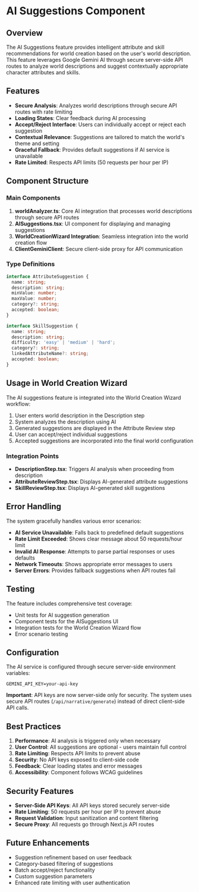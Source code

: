 # AI Suggestions Component

## Overview

The AI Suggestions feature provides intelligent attribute and skill recommendations for world creation based on the user's world description. This feature leverages Google Gemini AI through secure server-side API routes to analyze world descriptions and suggest contextually appropriate character attributes and skills.

## Features

- **Secure Analysis**: Analyzes world descriptions through secure API routes with rate limiting
- **Loading States**: Clear feedback during AI processing
- **Accept/Reject Interface**: Users can individually accept or reject each suggestion
- **Contextual Relevance**: Suggestions are tailored to match the world's theme and setting
- **Graceful Fallback**: Provides default suggestions if AI service is unavailable
- **Rate Limited**: Respects API limits (50 requests per hour per IP)

## Component Structure

### Main Components

1. **worldAnalyzer.ts**: Core AI integration that processes world descriptions through secure API routes
2. **AISuggestions.tsx**: UI component for displaying and managing suggestions
3. **WorldCreationWizard Integration**: Seamless integration into the world creation flow
4. **ClientGeminiClient**: Secure client-side proxy for API communication

### Type Definitions

```typescript
interface AttributeSuggestion {
  name: string;
  description: string;
  minValue: number;
  maxValue: number;
  category?: string;
  accepted: boolean;
}

interface SkillSuggestion {
  name: string;
  description: string;
  difficulty: 'easy' | 'medium' | 'hard';
  category?: string;
  linkedAttributeName?: string;
  accepted: boolean;
}
```

## Usage in World Creation Wizard

The AI suggestions feature is integrated into the World Creation Wizard workflow:

1. User enters world description in the Description step
2. System analyzes the description using AI
3. Generated suggestions are displayed in the Attribute Review step
4. User can accept/reject individual suggestions
5. Accepted suggestions are incorporated into the final world configuration

### Integration Points

- **DescriptionStep.tsx**: Triggers AI analysis when proceeding from description
- **AttributeReviewStep.tsx**: Displays AI-generated attribute suggestions
- **SkillReviewStep.tsx**: Displays AI-generated skill suggestions

## Error Handling

The system gracefully handles various error scenarios:

- **AI Service Unavailable**: Falls back to predefined default suggestions
- **Rate Limit Exceeded**: Shows clear message about 50 requests/hour limit
- **Invalid AI Response**: Attempts to parse partial responses or uses defaults
- **Network Timeouts**: Shows appropriate error messages to users
- **Server Errors**: Provides fallback suggestions when API routes fail

## Testing

The feature includes comprehensive test coverage:

- Unit tests for AI suggestion generation
- Component tests for the AISuggestions UI
- Integration tests for the World Creation Wizard flow
- Error scenario testing

## Configuration

The AI service is configured through secure server-side environment variables:

```
GEMINI_API_KEY=your-api-key
```

**Important**: API keys are now server-side only for security. The system uses secure API routes (`/api/narrative/generate`) instead of direct client-side API calls.

## Best Practices

1. **Performance**: AI analysis is triggered only when necessary
2. **User Control**: All suggestions are optional - users maintain full control
3. **Rate Limiting**: Respects API limits to prevent abuse
4. **Security**: No API keys exposed to client-side code
5. **Feedback**: Clear loading states and error messages
6. **Accessibility**: Component follows WCAG guidelines

## Security Features

- **Server-Side API Keys**: All API keys stored securely server-side
- **Rate Limiting**: 50 requests per hour per IP to prevent abuse
- **Request Validation**: Input sanitization and content filtering
- **Secure Proxy**: All requests go through Next.js API routes

## Future Enhancements

- Suggestion refinement based on user feedback
- Category-based filtering of suggestions
- Batch accept/reject functionality
- Custom suggestion parameters
- Enhanced rate limiting with user authentication